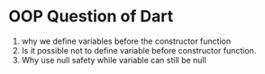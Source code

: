 # OOP Question of Dart
1. why we define variables before the constructor function
2. Is it possible not to define variable before constructor function.
3. Why use null safety while variable can still be null
